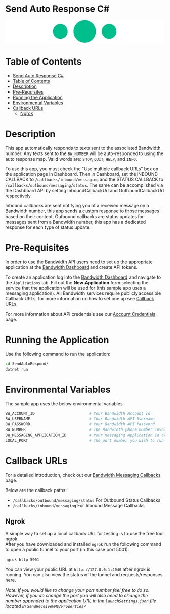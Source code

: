 # Send Auto Response C#

<a href="http://dev.bandwidth.com/docs/messaging/quickStart">
  <img src="./icon-messaging.svg" title="Messaging Quick Start Guide" alt="Messaging Quick Start Guide"/>
</a>

 # Table of Contents

- [Send Auto Response C#](#send-auto-response-c)
- [Table of Contents](#table-of-contents)
- [Description](#description)
- [Pre-Requisites](#pre-requisites)
- [Running the Application](#running-the-application)
- [Environmental Variables](#environmental-variables)
- [Callback URLs](#callback-urls)
  - [Ngrok](#ngrok)

# Description

This app automatically responds to texts sent to the associated Bandwidth number. Any texts sent to the `BW_NUMBER` will be auto-responded to using the auto response map. Valid words are: `STOP`, `QUIT`, `HELP`, and `INFO`. 

To use this app, you must check the "Use multiple callback URLs" box on the application page in Dashboard. Then in Dashboard, set the INBOUND CALLBACK to `/callbacks/inbound/messaging` and the STATUS CALLBACK to `/callbacks/outbound/messaging/status`. The same can be accomplished via the Dashboard API by setting InboundCallbackUrl and OutboundCallbackUrl respectively.

Inbound callbacks are sent notifying you of a received message on a Bandwidth number, this app sends a custom response to those messages based on their content. Outbound callbacks are status updates for messages sent from a Bandwidth number, this app has a dedicated response for each type of status update.

# Pre-Requisites

In order to use the Bandwidth API users need to set up the appropriate application at the [Bandwidth Dashboard](https://dashboard.bandwidth.com/) and create API tokens.

To create an application log into the [Bandwidth Dashboard](https://dashboard.bandwidth.com/) and navigate to the `Applications` tab.  Fill out the **New Application** form selecting the service that the application will be used for (this sample app uses a messaging application). All Bandwidth services require publicly accessible Callback URLs, for more information on how to set one up see [Callback URLs](#callback-urls).

For more information about API credentials see our [Account Credentials](https://dev.bandwidth.com/docs/account/credentials) page.
# Running the Application

Use the following command to run the application:

```sh
cd SendAutoRespond/
dotnet run
```

# Environmental Variables

The sample app uses the below environmental variables.

```sh
BW_ACCOUNT_ID                        # Your Bandwidth Account Id
BW_USERNAME                          # Your Bandwidth API Username
BW_PASSWORD                          # Your Bandwidth API Password
BW_NUMBER                            # The Bandwidth phone number involved with this application
BW_MESSAGING_APPLICATION_ID          # Your Messaging Application Id created in the dashboard
LOCAL_PORT                           # The port number you wish to run the sample on
```

# Callback URLs

For a detailed introduction, check out our [Bandwidth Messaging Callbacks](https://dev.bandwidth.com/docs/messaging/webhooks) page.

Below are the callback paths:
* `/callbacks/outbound/messaging/status` For Outbound Status Callbacks
* `/callbacks/inbound/messaging` For Inbound Message Callbacks

## Ngrok

A simple way to set up a local callback URL for testing is to use the free tool [ngrok](https://ngrok.com/).  
After you have downloaded and installed `ngrok` run the following command to open a public tunnel to your port (in this case port 5001). 

```cmd
ngrok http 5001
```
You can view your public URL at `http://127.0.0.1:4040` after ngrok is running.  You can also view the status of the tunnel and requests/responses here.

*Note: If you would like to change your port number feel free to do so. However, if you do change the port you will also need to change the number appended to the application URL in the `launchSettings.json` file located in `SendReceiveMMS/Properties/`*
